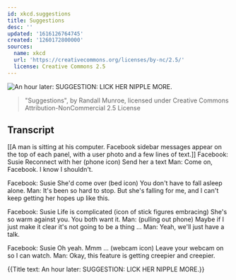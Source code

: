 ```yaml
---
id: xkcd.suggestions
title: Suggestions
desc: ''
updated: '1616126764745'
created: '1260172800000'
sources:
  name: xkcd
  url: 'https://creativecommons.org/licenses/by-nc/2.5/'
  license: Creative Commons 2.5
---
```

![An hour later: SUGGESTION: LICK HER NIPPLE MORE.](https://imgs.xkcd.com/comics/suggestions.png)
> "Suggestions", by Randall Munroe, licensed under Creative Commons Attribution-NonCommercial 2.5 License

## Transcript
[[A man is sitting at his computer. Facebook sidebar messages appear on the top of each panel, with a user photo and a few lines of text.]]
Facebook: Susie 
 Reconnect with her 
 (phone icon) Send her a text
Man: Come on, Facebook. I know I shouldn't.

Facebook: Susie 
 She'd come over 
 (bed icon) You don't have to fall asleep alone.
Man: It's been so hard to stop. But she's falling for me, and I can't keep getting her hopes up like this.

Facebook: Susie 
 Life is complicated 
 (icon of stick figures embracing) She's so warm against you. You both want it.
Man: (pulling out phone) Maybe if I just make it clear it's not going to be a thing ...
Man: Yeah, we'll just have a talk.

Facebook: Susie 
 Oh yeah. Mmm ... 
 (webcam icon) Leave your webcam on so I can watch.
Man: Okay, this feature is getting creepier and creepier.

{{Title text: An hour later: SUGGESTION: LICK HER NIPPLE MORE.}}
